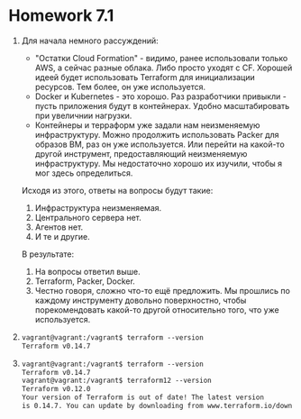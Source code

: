 # Homework 7.1

1. Для начала немного рассуждений:

   - "Остатки Cloud Formation" - видимо, ранее использовали только AWS, а сейчас разные облака. Либо просто уходят с CF. Хорошей идеей будет использовать Terraform для инициализации ресурсов. Тем более, он уже используется.
   - Docker и Kubernetes - это хорошо. Раз разработчики привыкли - пусть приложения будут в контейнерах. Удобно масштабировать при увеличнии нагрузки.
   - Контейнеры и терраформ уже задали нам неизменяемую инфраструктуру. Можно продолжить использовать Packer для образов ВМ, раз он уже используется. Или перейти на какой-то другой инструмент, предоставляющий неизменяемую инфраструктуру. Мы недостаточно хорошо их изучили, чтобы я мог здесь определиться.

   Исходя из этого, ответы на вопросы будут такие:

   1. Инфраструктура неизменяемая.
   2. Центрального сервера нет.
   3. Агентов нет.
   4. И те и другие.

   В результате:

   1. На вопросы ответил выше.
   2. Terraform, Packer, Docker.
   3. Честно говоря, сложно что-то ещё предложить. Мы прошлись по каждому инструменту довольно поверхностно, чтобы порекомендовать какой-то другой относительно того, что уже используется.

2. ```txt
   vagrant@vagrant:/vagrant$ terraform --version
   Terraform v0.14.7
   ```

3. ```txt
   vagrant@vagrant:/vagrant$ terraform --version
   Terraform v0.14.7
   vagrant@vagrant:/vagrant$ terraform12 --version
   Terraform v0.12.0   
   Your version of Terraform is out of date! The latest version
   is 0.14.7. You can update by downloading from www.terraform.io/downloads.html
   ```
